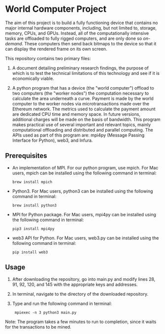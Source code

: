 # World Computer Project

The aim of this project is to build a fully functioning device that contains no major internal hardware components, including, but not limited to, storage, memory, CPUs, and GPUs. Instead, all of the computationally intensive tasks are offloaded to fully rigged computers, and are only done so *on-demand*. These computers then send back bitmaps to the device so that it can display the rendered frame on its own screen.

This repository contains two primary files:

1. A document detailing preliminary research findings, the purpose of which is to test the technical limitations of this technology and see if it is economically viable.

2. A python program that has a device (the "world computer") offload to two computers (the "worker nodes") the computation necessary to calculate the area underneath a curve. Payment is made by the world computer to the worker nodes via microtransactions made over the Ethereum network. The metrics used to calculate the payment amount are dedicated CPU time and memory space. In future versions, additional charges will be made on the basis of bandwidth. This program makes practical use of several important and relevant topics, mainly computational offloading and distributed and parallel computing. The APIs used as part of this program are: mpi4py (Message Passing Interface for Python), web3, and Infura.

## Prerequisites

* An implementation of MPI. For our python program, use mpich. For Mac users, mpich can be installed using the following command in terminal:

      brew install mpich

* Python3. For Mac users, python3 can be installed using the following command in terminal:

      brew install python3

* MPI for Python package. For Mac users, mpi4py can be installed using the following command in terminal:

      pip3 install mpi4py
      
* web3 API for Python. For Mac users, web3.py can be installed using the following command in terminal:

      pip install web3

## Usage

1. After downloading the repository, go into main.py and modify lines 28, 91, 92, 120, and 145 with the appropriate keys and addresses.

2. In terminal, navigate to the directory of the downloaded repository.

3. Type and run the following command in terminal:

        mpiexec -n 3 python3 main.py
        
 Note: The program takes a few minutes to run to completion, since it waits for the transactions to be mined.
